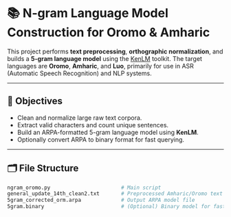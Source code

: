 # 📚 N-gram Language Model Construction for Oromo & Amharic

This project performs **text preprocessing**, **orthographic normalization**, and builds a **5-gram language model** using the [KenLM](https://github.com/kpu/kenlm) toolkit. The target languages are **Oromo**, **Amharic**, and **Luo**, primarily for use in ASR (Automatic Speech Recognition) and NLP systems.

---

## 🎯 Objectives

- Clean and normalize large raw text corpora.
- Extract valid characters and count unique sentences.
- Build an ARPA-formatted 5-gram language model using **KenLM**.
- Optionally convert ARPA to binary format for fast querying.

---

## 🗂️ File Structure

```bash
ngram_oromo.py                       # Main script
general_update_14th_clean2.txt       # Preprocessed Amharic/Oromo text
5gram_corrected_orm.arpa             # Output ARPA model file
5gram.binary                         # (Optional) Binary model for fast use
